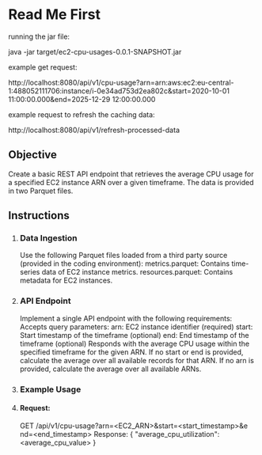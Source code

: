 # Read Me First
running the jar file:

java -jar target/ec2-cpu-usages-0.0.1-SNAPSHOT.jar

example get request:

http://localhost:8080/api/v1/cpu-usage?arn=arn:aws:ec2:eu-central-1:488052111706:instance/i-0e34ad753d2ea802c&start=2020-10-01 11:00:00.000&end=2025-12-29 12:00:00.000

example request to refresh the caching data:

http://localhost:8080/api/v1/refresh-processed-data


## Objective

Create a basic REST API endpoint that retrieves the average CPU usage for a
specified EC2 instance ARN over a given timeframe. The data is provided in two
Parquet files.

## Instructions

1. ### Data Ingestion
   Use the following Parquet files loaded from a third party source (provided
   in the coding environment):
   metrics.parquet: Contains time-series data of EC2 instance metrics.
   resources.parquet: Contains metadata for EC2 instances.

2. ### API Endpoint
   Implement a single API endpoint with the following requirements:
   Accepts query parameters:
   arn: EC2 instance identifier (required)
   start: Start timestamp of the timeframe (optional)
   end: End timestamp of the timeframe (optional)
   Responds with the average CPU usage within the specified timeframe
   for the given ARN.
   If no start or end is provided, calculate the average over all available
   records for that ARN.
   If no arn is provided, calculate the average over all available ARNs.

3. ### Example Usage

4. #### Request:

   GET /api/v1/cpu-usage?arn=<EC2_ARN>&start=<start_timestamp>&e
   nd=<end_timestamp>
   Response:
   {
   "average_cpu_utilization": <average_cpu_value>
   }
